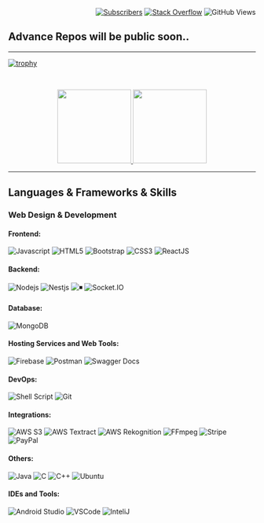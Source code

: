 <!-- # Bad luck for you, all my advance repos are private 😓 -->
<p align="right"><a rel="me" href="https://www.youtube.com/c/Anutech">
    <img alt="Subscribers" title="Subscribe me on YouTube" src="https://img.shields.io/youtube/channel/subscribers/UCj5zhDnQ5M5q1-r4_j8haWw?label=Subscribe&logo=youtube&logoColor=white&style=for-the-badge&labelColor=FF0000&color=FF0000"/></a>
    <a rel="me" href="https://stackoverflow.com/users/21212482/anurag-yadav">
    <img alt="Stack Overflow" title="Stack Overflow" src="https://img.shields.io/stackexchange/stackoverflow/r/21212482?label=Stack%20Overflow%20reputation&logo=stackoverflow&style=for-the-badge"/></a>
    <img alt="GitHub Views" title="GitHub Views" src="https://komarev.com/ghpvc/?username=anutechofficial&color=blueviolet&style=for-the-badge">
</p>

## Advance Repos will be public soon..

<!--
**anutechofficial/anutechofficial** is a ✨ _special_ ✨ repository because its `README.md` (this file) appears on your GitHub profile.

Here are some ideas to get you started:

- 🔭 I’m currently working on ...
- 🌱 I’m currently learning ...
- 👯 I’m looking to collaborate on ...
- 🤔 I’m looking for help with ...
- 💬 Ask me about ...
- 📫 How to reach me: ...
- 😄 Pronouns: ...
- ⚡ Fun fact: ...
-->

<!-- <p>&nbsp;<img align="center" src="https://readmestats.999857.xyz/api?username=anutechofficial&show_icons=true&locale=en&theme=tokyonight" alt="anutechofficial" /></p> -->

---

[![trophy](https://github-profile-trophy.vercel.app/?username=anutechofficial&theme=discord)](https://github.com/ryo-ma/github-profile-trophy)

<!-- ## Stats 📈 -->
<!-- <details>
 <summary> My GitHub Stats</summary> -->
<br>
<p align="center">
<a href="https://github.com/anutechofficial">
  <img height="150em" src="https://github-readme-stats.vercel.app/api?username=anutechofficial&count_private=true&show_icons=true&bg_color=ffefe7&text_color=140200&title_color=e4626b&border_color=ffd2ce&icon_color=e4626b" />
  <img height="150em" src="https://github-readme-stats-eight-theta.vercel.app/api/top-langs/?username=anutechofficial&bg_color=ffefe7&text_color=140200&title_color=e4626b&border_color=ffd2ce&icon_color=e4626b&layout=compact&langs_count=10&exclude_repo=gamebase&hide=objective-c" />
</a>
</p>
<!-- </details> -->

---

## Languages & Frameworks & Skills

### Web Design & Development

#### Frontend:

![Javascript](https://img.shields.io/badge/JavaScript-F7DF1E.svg?style=for-the-badge&logo=javascript&logoColor=white)
![HTML5](https://img.shields.io/badge/-HTML5-E34F26?style=for-the-badge&logo=html5&logoColor=white)
![Bootstrap](https://img.shields.io/badge/-Bootstrap-563D7C?style=for-the-badge&logo=bootstrap&logoColor=white)
![CSS3](https://img.shields.io/badge/-CSS3-1572B6?style=for-the-badge&logo=css3)
![ReactJS](https://img.shields.io/badge/-ReactJS-%2361DAFB?style=for-the-badge&logo=react&logoColor=white)

#### Backend:

![Nodejs](https://img.shields.io/badge/Node.js-43853D.svg?style=for-the-badge&logo=node.js&logoColor=white)
![Nestjs](https://img.shields.io/badge/NestJs-E0234E.svg?style=for-the-badge&logo=nestjs&logoColor=white)
![◾️](https://img.shields.io/badge/Express.js-404D59?style=for-the-badge&logo=express&logoColor=white)
![Socket.IO](https://img.shields.io/badge/Socket.IO-25C2A0.svg?style=for-the-badge&logo=socket.io&logoColor=white)

#### Database:

![MongoDB](https://img.shields.io/badge/MongoDB-4EA94B?style=for-the-badge&logo=mongodb&logoColor=white)

#### Hosting Services and Web Tools:

![Firebase](https://img.shields.io/badge/Firebase-039BE5?style=for-the-badge&logo=Firebase&logoColor=white)
![Postman](https://img.shields.io/badge/Postman-FF6C37?style=for-the-badge&logo=postman&logoColor=white)
![Swagger Docs](https://img.shields.io/badge/Swagger%20Docs-85EA2D.svg?style=for-the-badge&logo=swagger&logoColor=white)

#### DevOps:

![Shell Script](https://img.shields.io/badge/Shell_Script-121011?style=for-the-badge&logo=gnu-bash&logoColor=white)
![Git](https://img.shields.io/badge/GIT-E44C30?style=for-the-badge&logo=git&logoColor=white)

#### Integrations:

![AWS S3](https://img.shields.io/badge/AWS_S3-43853D.svg?style=for-the-badge&logo=amazonaws&logoColor=white)
![AWS Textract](https://img.shields.io/badge/AWS_Textract-FF9900.svg?style=for-the-badge&logo=amazonaws&logoColor=white)
![AWS Rekognition](https://img.shields.io/badge/AWS_Rekognition-508FC9?style=for-the-badge&logo=amazonaws&logoColor=white)
![FFmpeg](https://img.shields.io/badge/ffmpeg-05710F.svg?style=for-the-badge&logo=ffmpeg&logoColor=white)
![Stripe](https://img.shields.io/badge/Stripe-635BFF.svg?style=for-the-badge&logo=stripe&logoColor=white)
![PayPal](https://img.shields.io/badge/PayPal-003087.svg?style=for-the-badge&logo=paypal&logoColor=white)

#### Others:

![Java](https://img.shields.io/badge/Java-ED8B00?style=for-the-badge&logo=openjdk&logoColor=white)
![C](https://custom-icon-badges.herokuapp.com/badge/C-03599C.svg?style=for-the-badge&logo=c-in-hexagon&logoColor=white)
![C++](https://custom-icon-badges.herokuapp.com/badge/C++-9C033A.svg?style=for-the-badge&logo=cpp2&logoColor=white)
![Ubuntu](https://img.shields.io/badge/Ubuntu-E95420?style=for-the-badge&logo=ubuntu&logoColor=white)

#### IDEs and Tools:

![Android Studio](https://img.shields.io/badge/Android%20Studio-46DE8A.svg?style=for-the-badge&logo=androidstudio&logoColor=white)
![VSCode](https://img.shields.io/badge/Visual_Studio_Code-0078D4?style=for-the-badge&logo=visual%20studio%20code&logoColor=white)
![InteliJ](https://img.shields.io/badge/IntelliJ_IDEA-000000.svg?style=for-the-badge&logo=intellij-idea&logoColor=white)
